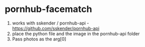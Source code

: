 # pornhub-facematch

1. works with sskender / pornhub-api - https://github.com/sskender/pornhub-api
2. place the python file and the image in the pornhub-api folder
3. Pass photos as the arg[0]


